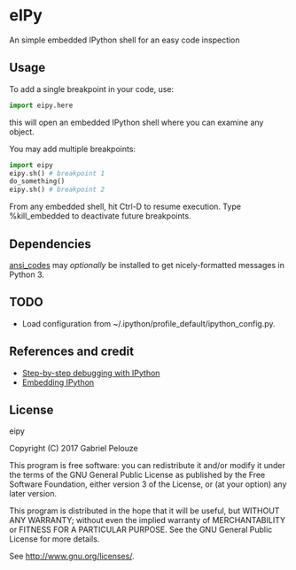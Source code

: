 
eIPy
====

An simple embedded IPython shell for an easy code inspection

Usage
-----

To add a single breakpoint in your code, use:

~~~python
import eipy.here
~~~

this will open an embedded IPython shell where you can examine any object.

You may add multiple breakpoints:
    
~~~python
import eipy
eipy.sh() # breakpoint 1
do_something()
eipy.sh() # breakpoint 2
~~~

From any embedded shell, hit Ctrl-D to resume execution. Type %kill_embedded to
deactivate future breakpoints.


Dependencies
------------

[ansi_codes](https://git.pelouze.net/gabriel/ansi_codes) may *optionally* be
installed to get nicely-formatted messages in Python 3.


TODO
----

- Load configuration from ~/.ipython/profile_default/ipython_config.py.


References and credit
---------------------

- [Step-by-step debugging with IPython][1]
- [Embedding IPython][2]

[1]: http://stackoverflow.com/a/23388116/4352108
[2]: http://ipython.readthedocs.io/en/stable/interactive/reference.html#embedding-ipython

License
-------

eipy

Copyright (C) 2017  Gabriel Pelouze

This program is free software: you can redistribute it and/or modify it under
the terms of the GNU General Public License as published by the Free Software
Foundation, either version 3 of the License, or (at your option) any later
version.

This program is distributed in the hope that it will be useful, but WITHOUT ANY
WARRANTY; without even the implied warranty of MERCHANTABILITY or FITNESS FOR A
PARTICULAR PURPOSE.  See the GNU General Public License for more details.

See <http://www.gnu.org/licenses/>.
